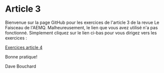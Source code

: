 # Article 3

Bienvenue sur la page GitHub pour les exercices de l'article 3 de la revue Le Faisceau de l'AEMQ. Malheureusement, le lien que vous avez utilisé n'a pas fonctionné. Simplement cliquez sur le lien ci-bas pour vous dirigez vers les exercices : 

[Exercices article 4](https://github.com/TheGeekAppraiser/AEMQ-A3/wiki)

Bonne pratique!

Dave Bouchard
